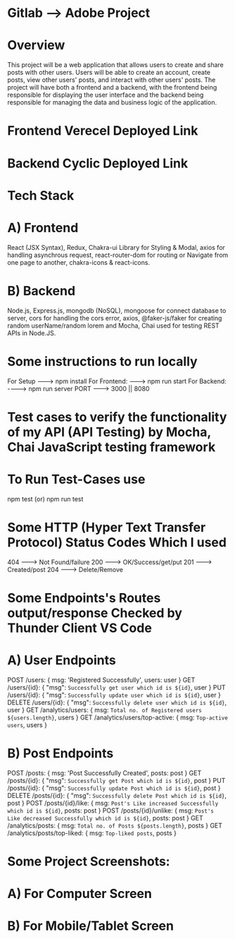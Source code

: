 # Gitlab --> Adobe Project
# Overview
This project will be a web application that allows users to create and share posts with other users. Users will be able to create an account, create posts, view other users' posts, and interact with other users' posts. The project will have both a frontend and a backend, with the frontend being responsible for displaying the user interface and the backend being responsible for managing the data and business logic of the application.

# Frontend Verecel Deployed Link
# Backend Cyclic Deployed Link 

# Tech Stack
# A) Frontend
React (JSX Syntax), Redux, Chakra-ui Library for Styling & Modal, axios for handling asynchrous request, react-router-dom for routing or Navigate from one page to another, chakra-icons & react-icons.
# B) Backend
Node.js, Express.js, mongodb (NoSQL), mongoose for connect database to server, cors for handling the cors error, axios, @faker-js/faker for creating random userName/random lorem and Mocha, Chai used for testing REST APIs in Node.JS.

# Some instructions to run locally
For Setup ---> npm install
For Frontend: ---> npm run start
For Backend: ----> npm run server
PORT ---> 3000 || 8080

# Test cases to verify the functionality of my API (API Testing) by Mocha, Chai JavaScript testing framework
# To Run Test-Cases use
npm test (or) npm run test 

# Some HTTP (Hyper Text Transfer Protocol) Status Codes Which I used
404 ---> Not Found/failure
200 --->  OK/Success/get/put
201 ---> Created/post
204 ---> Delete/Remove

# Some Endpoints's Routes output/response Checked by Thunder Client VS Code
# A) User Endpoints
POST /users: { msg: 'Registered Successfully', users: user }
GET /users/{id}: { "msg": `Successfully get user which id is ${id}`, user }
PUT /users/{id}: { "msg": `Successfully update user which id is ${id}`, user }
DELETE /users/{id}: { "msg": `Successfully delete user which id is ${id}`, user }
GET /analytics/users: { msg: `Total no. of Registered users ${users.length}`, users }
GET /analytics/users/top-active: { msg: `Top-active users`, users }
# B) Post Endpoints
POST /posts: { msg: 'Post Successfully Created', posts: post }
GET /posts/{id}: { "msg": `Successfully get Post which id is ${id}`, post }
PUT /posts/{id}: { "msg": `Successfully update Post which id is ${id}`, post }
DELETE /posts/{id}: { "msg": `Successfully delete Post which id is ${id}`, post }
POST /posts/{id}/like: { msg: `Post's Like increased Successfully which id is ${id}`, posts: post }
POST /posts/{id}/unlike: { msg: `Post's Like decreased Successfully which id is ${id}`, posts: post }
GET /analytics/posts: { msg: `Total no. of Posts ${posts.length}`, posts }
GET /analytics/posts/top-liked: { msg: `Top-liked posts`, posts }

# Some Project Screenshots:
# A) For Computer Screen
# B) For Mobile/Tablet Screen








